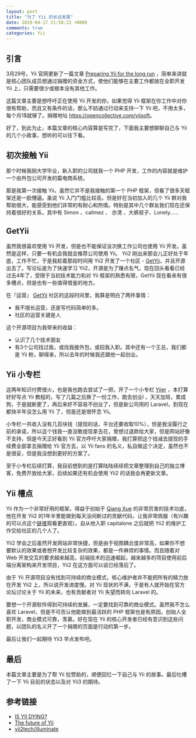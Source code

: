 ```yaml
---
layout: post
title: "为了 Yii 的长远发展"
date: 2019-04-17 21:58:22 +0800
comments: true
categories: Yii
---
```



## 引言

3月29号，Yii 官网更新了一篇文章 [Preparing Yii for the long run](https://www.yiiframework.com/news/204/preparing-yii-for-the-long-run) ，简单来讲就是核心团队成员想通过捐赠的资金方式，使他们能够在主要工作都放在全职开发 Yii 上，只需要很少或根本没有其他工作。

这篇文章主要是想呼吁正在使用 Yii 开发的你，如果觉得 Yii 框架在你工作中对你很有帮助，而且又有条件的话，那么不妨通过行动来支持一下 Yii 吧，不用太多，每个月1$就够了。捐赠地址 <https://opencollective.com/yiisoft>。

好了，到此为止，本篇文章的核心内容算是写完了，下面我主要想聊聊自己与 Yii 的几个小故事，想听的可以往下看。

<!--more-->

## 初次接触 Yii

那个时候我刚大学毕业，新入职的公司就我一个 PHP 开发，工作的内容就是维护一个由外包公司开发的篇电商系统。

那是我第一次接触 Yii，虽然它并不是我接触的第一个 PHP 框架，但看了很多天框架还是一脸懵逼。虽说 Yii 入门门槛比较高，但是好在当初加入的几个 Yii 群对我帮助很大，能感受到他们非常的有耐心和热情。特别是其中几个群友我们现在还保持着很好的关系，其中有 Simon 、callmez 、 亦清 、大裤衩子、Lonely……

## GetYii

虽然我很喜欢使用 Yii 开发，但是也不能保证没次换工作公司也使用 Yii 开发。虽然是这样，只要一有机会我就会推荐公司使用 Yii。 Yii2 刚出来那会儿正好处于年底，工作不忙，于是我趁着那段时间用 Yii2 开发了一个社区 - [GetYii](https://github.com/iiyii/getyii)，并且开源出去了。写论坛是为了快速学习 Yii2，开源是为了赚点名气，现在回头看看已经过去4年了，受限于当初技术能力和对 Yii 框架的熟悉有限，GetYii 现在看来有很多槽点，但是也有一些值得借鉴的地方。

在『运营』 [GetYii](https://getyii.com/) 社区的这段时间里，我算是明白了两件事情：

- 我不擅长运营，还是写代码简单的多。
- 社区的运营关键是人

这个开源项目为我带来的收益：

- 认识了几个技术朋友
- 有3个公司找过我，或找我接外包，或招我入职。其中还有一个王总，我们都是 Yii 粉，聊得来，所以去年的时候我还跟他一起创业。

## Yii 小专栏

这两年知识付费很火，也是我也跑去尝试了一把，开了一个小专栏 [Yiier](https://xiaozhuanlan.com/yiier) ，本打算好好写点 Yii 教程的，写了几篇之后换了一份工作，跑去创业l ，天天加班，累成狗，于是就断更了，再后来好不容易不创业了，但是新公司用的 Laravel，到现在都快半年没怎么用 Yii 了，但是还是很怀念 Yii。

小专栏一共收入没有几百块钱（提现的话，平台还要收取10%），但是我没履行之前的承诺，所以这个钱我一直没敢提现拿去花，曾想过退款给大家，但是网站好像不支持，但是今天正好看到 Yii 官方呼吁大家捐赠，我打算把这个钱减去提现的手续费全部拿去捐赠给 Yii 官方去，以 Yii fans 的名义，私自做这个决定，虽然也不是很妥，但是我没想到更好的方案了。

至于小专栏后续打算，我目前想到的是打算陆陆续续把文章整理到自己的独立博客，免费开放给大家，后续如果还有机会使用 Yii2 的话我会再更新文章。

## Yii 槽点

Yii 作为一个非常好用的框架，得益于创始于 [Qiang Xue](https://github.com/qiangxue) 的非常厉害的技术功底，他在开发 Yii2 的1年半里能做到每天没间断过的贡献代码，让我非常佩服（有兴趣的可以点这个[链接](https://ws1.sinaimg.cn/large/4cc5f9b3gy1g22j0ydiw1j20dk0xcdm6.jpg)观看更直观）。自从他入职 capitalone 之后就把 Yii2 的维护工作交给社区的几个人了。

Yii2 学会之后虽然开发网站非常快捷，但是由于视图耦合度非常高，如果你不想要默认的效果或者想开发比较复杂的效果，都是一件麻烦的事情。而且随着对 Web 开发交互的要求越来越高，前端技术的迅速崛起，越来越多的项目使用前后端分离架构来开发项目，Yii2 在这方面可以说已经落后了。

由于 Yii 开源项目没有找到可持续的商业模式，核心维护者并不能把所有的精力放在开发 Yii2 上，所以说开发进度慢。对 Yii 现状的不满，于是有人就开始在官方论坛讨论关于 Yii 的未来，也有贡献者对 Yii 失望而转向 Laravel 的。

要想一个开源软件得到可持续的发展，一定要找到可靠的商业模式。虽然我不怎么喜欢 Laravel，但是不可否认他能做到最活跃的 PHP 框架也是有原因。创始人全职开发，商业模式可靠，羡慕。好在现在 Yii 的核心开发者已经有意识到这些问题，以团队的名义开了一个捐赠的页面是行动的第一步。

最后让我们一起期待 Yii3 早点发布吧。


## 最后

本篇文章主要是为了帮 Yii 拉赞助的，顺便回忆一下自己与 Yii 的故事。最后吐槽了一下 Yii 目前的状态以及对 Yii3 的期待。


## 参考链接

- [IS YII DYING?](http://skynin.xyz/razrabotchikam/is-yii-dying/)
- [The future of Yii](https://forum.yiiframework.com/t/the-future-of-yii/124616)
- [yii2tech/illuminate](https://github.com/yii2tech/illuminate)
